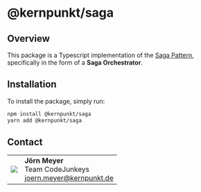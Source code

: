# @kernpunkt/saga

## Overview

This package is a Typescript implementation of the [Saga Pattern](https://microservices.io/patterns/data/saga.html), specifically in the form of a **Saga Orchestrator**.

## Installation

To install the package, simply run:

```bash
npm install @kernpunkt/saga
yarn add @kernpunkt/saga
```

## Contact

|                                   |                                                                                                      |
| --------------------------------- | ---------------------------------------------------------------------------------------------------- |
| ![](https://res.cloudinary.com/ddux8vytr/image/upload/w_200,h_200,c_thumb,g_face,z_0.6/v1717664499/izxda0mc6o4c7v22yvtv.jpg) | **Jörn Meyer**<br>Team CodeJunkeys<br> [joern.meyer@kernpunkt.de](mailto://joern.meyer@kernpunkt.de) |
